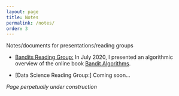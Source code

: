 ```yaml
---
layout: page
title: Notes
permalink: /notes/
order: 3
---
```


Notes/documents for presentations/reading groups

* [Bandits Reading Group:](Bandits.html) In July 2020, I presented an algorithmic overview of the online book [Bandit Algorithms](https://banditalgs.com/about/). 

* [Data Science Reading Group:] Coming soon...




*Page perpetually under construction*
